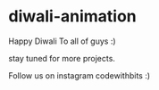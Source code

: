 # diwali-animation

Happy Diwali To all of guys :)

stay tuned for more projects.

Follow us on instagram codewithbits :)
